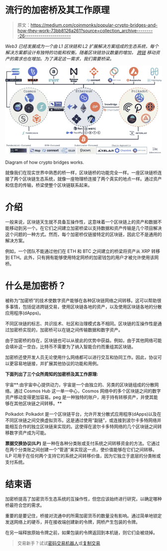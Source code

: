 # 流行的加密桥及其工作原理

> 原文：<https://medium.com/coinmonks/popular-crypto-bridges-and-how-they-work-73bb8126a261?source=collection_archive---------26----------------------->

*Web3 已经发展成为一个由 L1 区块链和 L2 扩展解决方案组成的生态系统，每个解决方案都设计有独特的功能和权衡。随着区块链协议数量的增加，* [*跨链*](https://dune.xyz/eliasimos/Bridge-Away-(from-Ethereum)) *移动资产的需求也在增加。为了满足这一需求，我们需要桥梁。*

![](img/7a1214b0ab1336b6e4be34bfeb682633.png)

Diagram of how crypto bridges works.

就像我们在现实世界中熟悉的桥一样，区块链桥的功能完全一样。一座区块链桥连接了两个区块链生态系统，就像一座物理桥连接了两个真实的地点一样。通过资产和信息的传输，桥梁使整个区块链联系起来。

# 介绍

一般来说，区块链天生就不具备互操作性，这意味着一个区块链上的资产和数据不能移动到另一个。在它们之间建立加密桥梁以支持数据和资产传输是几个项目解决这个问题的一种方式。然而，每个加密桥仅链接特定的区块链，因此它不是通用的解决方案。

例如，一个团队不能通过他们在 ETH 和 BTC 之间建立的桥梁将资产从 XRP 转移到 ETH。此外，只有拥有能够使用特定网桥的加密钱包的用户才被允许使用该网桥。

# 什么是加密桥？

被称为“加密桥”的技术使数字资产能够在各种区块链网络之间转移。这可以帮助很多事情，包括促进跨链交易，使用区块链各地的资产，以及使用区块链各地的分散应用程序(dApps)。

不同区块链的标志、共识技术、社区和治理模式各不相同。区块链的互操作性是通过加密桥实现的，加密桥可以在链之间传输数据和数字资产。

由于加密桥的存在，区块链也可以从彼此的优势中获益。例如，由于其他网络可能会填补这一空白，比特币不需要为了纳入智能合约而重组其区块链。

加密桥还使开发人员无论使用什么网络都可以进行交互和协同工作。因此，协议可以更容易地链接，并扩展其他协议的功能和用例。

**下面列出了三个众所周知的加密桥及其工作原理:**

宇宙**:由宇宙中心提供动力，宇宙是一个由独立的、另类的区块链组成的分散网络。通过 Cosmos Hub 这一单一中心，Cosmos 网络中的多个区块链之间的数字资产移动变得更加容易。peg 是一种独特的账户，用于持有转移资产，并使其能够在其他区块链之间转移。**

Polkadot: Polkadot 是一个区块链平台，允许开发分散式应用程序(dApps)以及在不同区块链之间交换虚拟货币。这是通过使用“副链”，或连接到波尔卡多特网络并能相互合作的独立区块链来实现的。这使得在波尔卡多特网络的几个区块链之间转移数字资产成为可能。

**票据交换协议(ILP)** 是一种在各种分类账或支付系统之间转移资金的方法。它通过在两个分类账之间创建一个“管道”来实现这一点，使价值能够在它们之间转移。ILP 可用于在任何两个支持它的系统之间转移价值，因为它独立于底层的分类帐或支付系统。

# 结束语

加密桥提高了加密货币生态系统的互操作性，但您应该始终进行研究，以确定哪种桥最符合您的需求。

重要的是要记住，桥接对流通中的所需加密货币的数量没有影响。通过简单地锁定发送网络上的硬币，并在接收端创建新的令牌，网桥产生包装的令牌。

在另一端释放原始令牌之前，如果包装的令牌返回到本机链，则它们会被烧掉。

> 交易新手？试试[密码交易机器人](/coinmonks/crypto-trading-bot-c2ffce8acb2a)或[复制交易](/coinmonks/top-10-crypto-copy-trading-platforms-for-beginners-d0c37c7d698c)